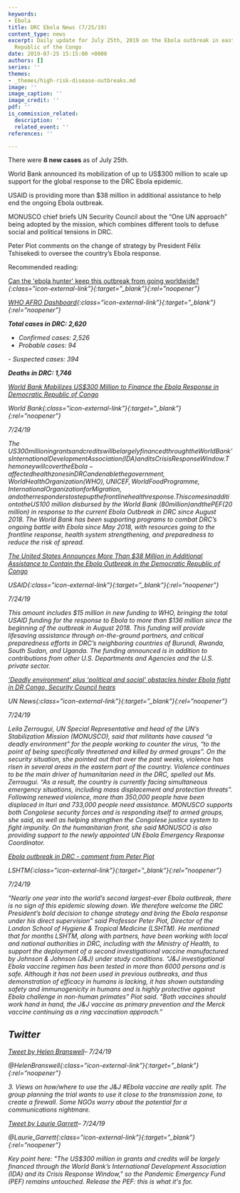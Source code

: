 ```yaml
---
keywords:
- Ebola
title: DRC Ebola News (7/25/19)
content_type: news
excerpt: Daily update for July 25th, 2019 on the Ebola outbreak in eastern Democratic
  Republic of the Congo
date: 2019-07-25 15:15:00 +0000
authors: []
series: ''
themes:
- _themes/high-risk-disease-outbreaks.md
image: ''
image_caption: ''
image_credit: ''
pdf: ''
is_commission_related:
  description: ''
  related_event: ''
references: ''

---
```

There were **8 new cases** as of July 25th.

World Bank announced its mobilization of up to US$300 million to scale up support for the global response to the DRC Ebola epidemic.

USAID is providing more than $38 million in additional assistance to help end the ongoing Ebola outbreak.

MONUSCO chief briefs UN Security Council about the “One UN approach” being adopted by the mission, which combines different tools to defuse social and political tensions in DRC.

Peter Piot comments on the change of strategy by President Félix Tshisekedi to oversee the country’s Ebola response.

Recommended reading:

[Can the 'ebola hunter' keep this outbreak from going worldwide?](https://www.ozy.com/need-to-know/can-the-ebola-hunter-keep-this-outbreak-from-going-worldwide/95720)<i/>{:class=”icon-external-link”}{:target=”_blank”}{:rel=”noopener”}

[WHO AFRO Dashboard](https://who.maps.arcgis.com/apps/opsdashboard/index.html#/e70c3804f6044652bc37cce7d8fcef6c)<i/>{:class=”icon-external-link”}{:target=”_blank”}{:rel=”noopener”}

**Total cases in DRC: 2,620**  
 - Confirmed cases: 2,526  
 - Probable cases: 94

\- Suspected cases: 394

**Deaths in DRC: 1,746**

[World Bank Mobilizes US$300 Million to Finance the Ebola Response in Democratic Republic of Congo](https://www.worldbank.org/en/news/press-release/2019/07/24/world-bank-mobilizes-us300-million-to-finance-the-ebola-response-in-democratic-republic-of-congo)

_World Bank_<i/>{:class=”icon-external-link”}{:target=”_blank”}{:rel=”noopener”}

_7/24/19_

The US$300 million in grants and credits will be largely financed through the World Bank’s International Development Association (IDA) and its Crisis Response Window. The money will cover the Ebola-affected health zones in DRC and enable the government, World Health Organization (WHO), UNICEF, World Food Programme, International Organization for Migration, and other responders to step up the frontline health response. This comes in addition to the US$100 million disbursed by the World Bank ($80 million) and the PEF ($20 million) in response to the current Ebola Outbreak in DRC since August 2018. The World Bank has been supporting programs to combat DRC’s ongoing battle with Ebola since May 2018, with resources going to the frontline response, health system strengthening, and preparedness to reduce the risk of spread.

[The United States Announces More Than $38 Million in Additional Assistance to Contain the Ebola Outbreak in the Democratic Republic of Congo](https://www.usaid.gov/news-information/press-releases/jul-24-2019-united-states-announces-more-38-million-additional-assistance)

_USAID_<i/>{:class=”icon-external-link”}{:target=”_blank”}{:rel=”noopener”}

_7/24/19_

This amount includes $15 million in new funding to WHO, bringing the total USAID funding for the response to Ebola to more than $136 million since the beginning of the outbreak in August 2018. This funding will provide lifesaving assistance through on-the-ground partners, and critical preparedness efforts in DRC’s neighboring countries of Burundi, Rwanda, South Sudan, and Uganda. The funding announced is in addition to contributions from other U.S. Departments and Agencies and the U.S. private sector.

[‘Deadly environment’ plus ‘political and social’ obstacles hinder Ebola fight in DR Congo, Security Council hears](https://news.un.org/en/story/2019/07/1043161)

_UN News_<i/>{:class=”icon-external-link”}{:target=”_blank”}{:rel=”noopener”}

_7/24/19_

Leila Zerrougui, UN Special Representative and head of the UN’s Stabilization Mission (MONUSCO), said that militants have caused “a deadly environment” for the people working to counter the virus, “to the point of being specifically threatened and killed by armed groups”. On the security situation, she pointed out that over the past weeks, violence has risen in several areas in the eastern part of the country. Violence continues to be the main driver of humanitarian need in the DRC, spelled out Ms. Zerrougui. “As a result, the country is currently facing simultaneous emergency situations, including mass displacement and protection threats”. Following renewed violence, more than 350,000 people have been displaced in Ituri and 733,000 people need assistance. MONUSCO supports both Congolese security forces and is responding itself to armed groups, she said, as well as helping strengthen the Congolese justice system to fight impunity. On the humanitarian front, she said MONUSCO is also providing support to the newly appointed UN Ebola Emergency Response Coordinator.

[Ebola outbreak in DRC - comment from Peter Piot](https://www.lshtm.ac.uk/newsevents/news/2019/ebola-outbreak-drc-comment-peter-piot)

_LSHTM_<i/>{:class=”icon-external-link”}{:target=”_blank”}{:rel=”noopener”}

_7/24/19_

"Nearly one year into the world’s second largest-ever Ebola outbreak, there is no sign of this epidemic slowing down. We therefore welcome the DRC President’s bold decision to change strategy and bring the Ebola response under his direct supervision” said Professor Peter Piot, Director of the London School of Hygiene & Tropical Medicine (LSHTM). He mentioned that for months LSHTM, along with partners, have been working with local and national authorities in DRC, including with the Ministry of Health, to support the deployment of a second investigational vaccine manufactured by Johnson & Johnson (J&J) under study conditions. “J&J investigational Ebola vaccine regimen has been tested in more than 6000 persons and is safe. Although it has not been used in previous outbreaks, and thus demonstration of efficacy in humans is lacking, it has shown outstanding safety and immunogenicity in humans and is highly protective against Ebola challenge in non-human primates” Piot said. "Both vaccines should work hand in hand, the J&J vaccine as primary prevention and the Merck vaccine continuing as a ring vaccination approach.”

## Twitter

[Tweet by Helen Branswell](https://twitter.com/HelenBranswell/status/1153886435818258437)– 7/24/19

@HelenBranswell<i/>{:class=”icon-external-link”}{:target=”_blank”}{:rel=”noopener”}

3\. Views on how/where to use the J&J #Ebola vaccine are really split. The group planning the trial wants to use it close to the transmission zone, to create a firewall. Some NGOs worry about the potential for a communications nightmare.

[Tweet by Laurie Garrett](https://twitter.com/Laurie_Garrett/status/1154068053354827776)– 7/24/19

@Laurie_Garrett<i/>{:class=”icon-external-link”}{:target=”_blank”}{:rel=”noopener”}

Key point here: "The US$300 million in grants and credits will be largely financed through the World Bank’s International Development Association (IDA) and its Crisis Response Window," so the Pandemic Emergency Fund (PEF) remains untouched. Release the PEF: this is what it's for.